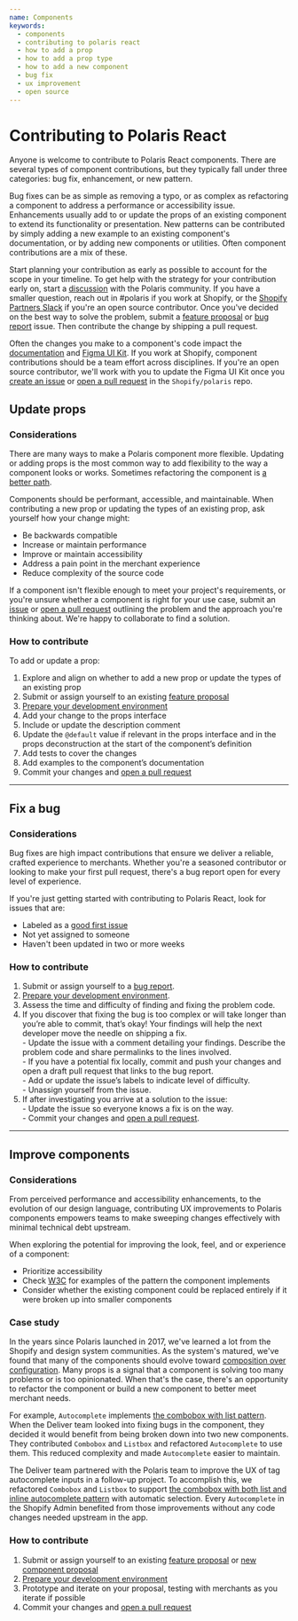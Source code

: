 ```yaml
---
name: Components
keywords:
  - components
  - contributing to polaris react
  - how to add a prop
  - how to add a prop type
  - how to add a new component
  - bug fix
  - ux improvement
  - open source
---
```


# Contributing to Polaris React

Anyone is welcome to contribute to Polaris React components. There are several types of component contributions, but they typically fall under three categories: bug fix, enhancement, or new pattern.

Bug fixes can be as simple as removing a typo, or as complex as refactoring a component to address a performance or accessibility issue. Enhancements usually add to or update the props of an existing component to extend its functionality or presentation. New patterns can be contributed by simply adding a new example to an existing component's documentation, or by adding new components or utilities. Often component contributions are a mix of these.

Start planning your contribution as early as possible to account for the scope in your timeline. To get help with the strategy for your contribution early on, start a [discussion](https://github.com/Shopify/polaris/discussions/new) with the Polaris community. If you have a smaller question, reach out in #polaris if you work at Shopify, or the [Shopify Partners Slack](http://shopifypartners.slack.com) if you're an open source contributor. Once you've decided on the best way to solve the problem, submit a [feature proposal](https://github.com/Shopify/polaris/issues/new?assignees=&labels=Feature+request&template=FEATURE_REQUEST.md) or [bug report](https://github.com/Shopify/polaris/issues/new?assignees=&labels=%F0%9F%90%9BBug&template=ISSUE.md) issue. Then contribute the change by shipping a pull request.

Often the changes you make to a component's code impact the [documentation](/contributing/documentation) and [Figma UI Kit](/contributing/figma-ui-kit). If you work at Shopify, component contributions should be a team effort across disciplines. If you're an open source contributor, we'll work with you to update the Figma UI Kit once you [create an issue](https://github.com/Shopify/polaris/issues/new/choose) or [open a pull request](/contributing/shipping-your-contribution#open-your-first-pr) in the `Shopify/polaris` repo.

## Update props

### Considerations

There are many ways to make a Polaris component more flexible. Updating or adding props is the most common way to add flexibility to the way a component looks or works. Sometimes refactoring the component is [a better path](#add-a-new-pattern).

Components should be performant, accessible, and maintainable. When contributing a new prop or updating the types of an existing prop, ask yourself how your change might:

- Be backwards compatible
- Increase or maintain performance
- Improve or maintain accessibility
- Address a pain point in the merchant experience
- Reduce complexity of the source code

If a component isn't flexible enough to meet your project's requirements, or you're unsure whether a component is right for your use case, submit an [issue](https://github.com/Shopify/polaris/issues/new?assignees=&labels=Feature+request&template=FEATURE_REQUEST.md) or [open a pull request](/contributing/shipping-your-contribution#open-your-first-pr) outlining the problem and the approach you're thinking about. We're happy to collaborate to find a solution.

### How to contribute

To add or update a prop:

1. Explore and align on whether to add a new prop or update the types of an existing prop
2. Submit or assign yourself to an existing [feature proposal](https://github.com/Shopify/polaris/issues/new?assignees=&labels=Feature+request&template=FEATURE_REQUEST.md)
3. [Prepare your development environment](/contributing/shipping-your-contribution#setting-up-your-local-developement-environment)
4. Add your change to the props interface
5. Include or update the description comment
6. Update the `@default` value if relevant in the props interface and in the props deconstruction at the start of the component’s definition
7. Add tests to cover the changes
8. Add examples to the component’s documentation
9. Commit your changes and [open a pull request](/contributing/shipping-your-contribution#open-your-first-pr)

---

## Fix a bug

### Considerations

Bug fixes are high impact contributions that ensure we deliver a reliable, crafted experience to merchants. Whether you're a seasoned contributor or looking to make your first pull request, there's a bug report open for every level of experience.

If you're just getting started with contributing to Polaris React, look for issues that are:

- Labeled as a [good first issue](https://github.com/Shopify/polaris/issues?q=is%3Aopen+is%3Aissue+label%3A%22Good+first+issue%22)
- Not yet assigned to someone
- Haven't been updated in two or more weeks

### How to contribute

1. Submit or assign yourself to a [bug report](https://github.com/Shopify/polaris/issues/new?assignees=&labels=%F0%9F%90%9BBug&template=ISSUE.md).
2. [Prepare your development environment](/contributing/shipping-your-contribution#setting-up-your-local-developement-environment).
3. Assess the time and difficulty of finding and fixing the problem code.
4. If you discover that fixing the bug is too complex or will take longer than you’re able to commit, that’s okay! Your findings will help the next developer move the needle on shipping a fix.
   <br /> - Update the issue with a comment detailing your findings. Describe the problem code and share permalinks to the lines involved.
   <br /> - If you have a potential fix locally, commit and push your changes and open a draft pull request that links to the bug report.
   <br /> - Add or update the issue’s labels to indicate level of difficulty.
   <br /> - Unassign yourself from the issue.
5. If after investigating you arrive at a solution to the issue:
   <br /> - Update the issue so everyone knows a fix is on the way.
   <br /> - Commit your changes and [open a pull request](/contributing/shipping-your-contribution#open-your-first-pr).

---

## Improve components

### Considerations

From perceived performance and accessibility enhancements, to the evolution of our design language, contributing UX improvements to Polaris components empowers teams to make sweeping changes effectively with minimal technical debt upstream.

When exploring the potential for improving the look, feel, and or experience of a component:

- Prioritize accessibility
- Check [W3C](https://www.w3.org/WAI/ARIA/apg/patterns/) for examples of the pattern the component implements
- Consider whether the existing component could be replaced entirely if it were broken up into smaller components

### Case study

In the years since Polaris launched in 2017, we've learned a lot from the Shopify and design system communities. As the system's matured, we've found that many of the components should evolve toward [composition over configuration](https://maecapozzi.com/composition-vs-configuration/). Many props is a signal that a component is solving too many problems or is too opinionated. When that's the case, there's an opportunity to refactor the component or build a new component to better meet merchant needs.

For example, `Autocomplete` implements [the combobox with list pattern](https://www.w3.org/WAI/ARIA/apg/patterns/combobox/). When the Deliver team looked into fixing bugs in the component, they decided it would benefit from being broken down into two new components. They contributed `Combobox` and `Listbox` and refactored `Autocomplete` to use them. This reduced complexity and made `Autocomplete` easier to maintain.

The Deliver team partnered with the Polaris team to improve the UX of tag autocomplete inputs in a follow-up project. To accomplish this, we refactored `Combobox` and `Listbox` to support [the combobox with both list and inline autocomplete pattern](https://www.w3.org/WAI/ARIA/apg/example-index/combobox/combobox-autocomplete-both.html) with automatic selection. Every `Autocomplete` in the Shopify Admin benefited from those improvements without any code changes needed upstream in the app.

### How to contribute

1. Submit or assign yourself to an existing [feature proposal](https://github.com/Shopify/polaris/issues/new?assignees=&labels=Feature+request&template=FEATURE_REQUEST.md) or [new component proposal](https://github.com/Shopify/polaris/issues/new?assignees=&labels=&template=NEW_COMPONENT.md)
2. [Prepare your development environment](/contributing/shipping-your-contribution#setting-up-your-local-developement-environment)
3. Prototype and iterate on your proposal, testing with merchants as you iterate if possible
4. Commit your changes and [open a pull request](/contributing/shipping-your-contribution#open-your-first-pr)
